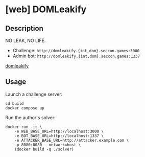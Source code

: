 # [web] DOMLeakify

## Description

NO LEAK, NO LIFE.

- Challenge: `http://domleakify.{int,dom}.seccon.games:3000`
- Admin bot: `http://domleakify.{int,dom}.seccon.games:1337`

[domleakify](files/domleakify)

## Usage

Launch a challenge server:

```
cd build
docker compose up
```

Run the author's solver:
```
docker run -it \
    -e WEB_BASE_URL=http://localhost:3000 \
    -e BOT_BASE_URL=http://localhost:1337 \
    -e ATTACKER_BASE_URL=http://attacker.example.com \
    -p 8080:8080 --network=host \
    (docker build -q ./solver)
```
